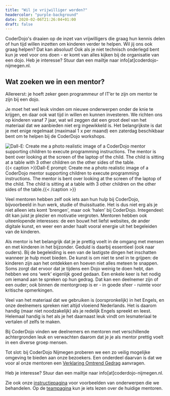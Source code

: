 ```yaml
---
title: "Wil je vrijwilliger worden?"
headercolor: "purple-background"
date: 2020-02-06T21:26:04+01:00
draft: false
---
```


CoderDojo's draaien op de inzet van vrijwilligers die graag hun kennis delen of hun tijd willen inzetten om kinderen verder te helpen.
Wil jij ons ook graag helpen? Dat kan absoluut! Ook als je niet technisch onderlegd bent kun je veel voor ons doen - er 
komt van alles kijken bij de organisatie van een dojo. Heb je interesse? Stuur dan een mailtje naar info[at]coderdojo-nijmegen.nl.

## Wat zoeken we in een mentor?

Allereerst: je hoeft zeker geen programmeur of IT’er te zijn om mentor te zijn bij een dojo.

Je moet het wel leuk vinden om nieuwe onderwerpen onder de knie te krijgen, en daar ook wat tijd in willen en kunnen 
investeren. We richten ons op kinderen vanaf 7 jaar, wat wil zeggen dat een groot deel van het materiaal dat we aanbieden 
niet erg ingewikkeld is. Het belangrijkste is dat je met enige regelmaat (maximaal 1 x per maand) een zaterdag beschikbaar 
bent om te helpen bij de CoderDojo workshops.

![Dall-E: Create me a photo realistic image of a CoderDojo mentor supporting children to execute programming instructions. The mentor is bent over looking at the screen of the laptop of the child.
The child is sitting at a table with 3 other children on the other sides of the table.](/imgs/mentor-met-kinderen-Dall-E.jpg)
{{< caption >}}Dall-E prompt: Create me a photo realistic image of a CoderDojo mentor supporting children to execute programming instructions. The mentor is bent over looking at the screen of the laptop of the child.
The child is sitting at a table with 3 other children on the other sides of the table.{{< /caption >}}

Veel mentoren hebben zelf ook iets aan hun hulp bij CoderDojo, bijvoorbeeld in hun werk, studie of thuissituatie. Het is 
dus niet erg als je niet alleen iets komt 'brengen', maar ook ‘halen’ bij CoderDojo. Integendeel: dit kan juist je plezier 
en motivatie vergroten. Mentoren hebben ook uiteenlopende interesses: de een bouwt het liefst websites, de ander digitale 
kunst, en weer een ander haalt vooral energie uit het begeleiden van de kinderen.

Als mentor is het belangrijk dat je je prettig voelt in de omgang met mensen en met kinderen in het bijzonder. Geduld is 
daarbij essentieel (ook naar ouders). Bij de begeleiding is een van de lastigste dingen het inschatten wanneer je hulp 
moet bieden. De kunst is om niet te snel in te grijpen: de kinderen zijn aan het ontdekken en hoeven niet alles meteen 
te snappen. Soms zorgt dat ervoor dat je tijdens een Dojo weinig te doen hebt, dan hebben we ons ‘werk’ eigenlijk goed 
gedaan. Een enkele keer is het nodig om iemand aan te spreken op hun gedrag. Dat kan een deelnemer zijn of een ouder; 
ook binnen de mentorgroep is er - in goede sfeer - ruimte voor kritische opmerkingen.

Veel van het materiaal dat we gebruiken is (oorspronkelijk) in het Engels, en onze deelnemers spreken niet altijd 
vloeiend Nederlands. Het is daarom handig (maar niet noodzakelijk) als je redelijk Engels spreekt en leest. Helemaal 
handig is het als je het daarnaast leuk vindt om lesmateriaal te vertalen of zelfs te maken.

Bij CoderDojo vinden we deelnemers en mentoren met verschillende achtergronden leuk en verwachten daarom dat je je als 
mentor prettig voelt in een diverse groep mensen.

Tot slot: bij CoderDojo Nijmegen proberen we een zo veilig mogelijke omgeving te bieden aan onze bezoekers. Een onderdeel 
daarvan is dat we voor al onze mentoren een [Verklaring Omtrend Gedrag](https://www.justis.nl/producten/vog/wat-is-een-vog.aspx)
aanvragen.

Heb je interesse? Stuur dan een mailtje naar info[at]coderdojo-nijmegen.nl.

Zie ook onze [instructiepagina](/instructies) voor voorbeelden van onderwerpen die we behandelen. Op de 
[teampagina](/team) kun je iets lezen over de huidige mentoren.
